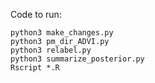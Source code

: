Code to run:

```
python3 make_changes.py
python3 pm_dir_ADVI.py
python3 relabel.py
python3 summarize_posterior.py
Rscript *.R
```
